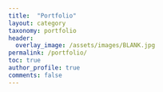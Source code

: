 ```yaml
---
title:  "Portfolio"
layout: category
taxonomy: portfolio
header:
  overlay_image: /assets/images/BLANK.jpg
permalink: /portfolio/
toc: true
author_profile: true
comments: false
---
```

